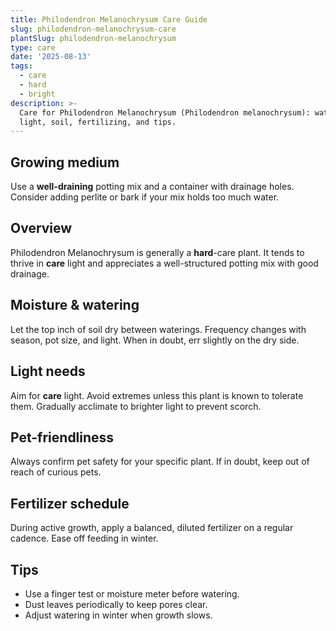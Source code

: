 ```yaml
---
title: Philodendron Melanochrysum Care Guide
slug: philodendron-melanochrysum-care
plantSlug: philodendron-melanochrysum
type: care
date: '2025-08-13'
tags:
  - care
  - hard
  - bright
description: >-
  Care for Philodendron Melanochrysum (Philodendron melanochrysum): watering,
  light, soil, fertilizing, and tips.
---
```

## Growing medium
Use a **well-draining** potting mix and a container with drainage holes. Consider adding perlite or bark if your mix holds too much water.

## Overview
Philodendron Melanochrysum is generally a **hard**-care plant. It tends to thrive in **care** light and appreciates a well-structured potting mix with good drainage.

## Moisture & watering
Let the top inch of soil dry between waterings. Frequency changes with season, pot size, and light. When in doubt, err slightly on the dry side.

## Light needs
Aim for **care** light. Avoid extremes unless this plant is known to tolerate them. Gradually acclimate to brighter light to prevent scorch.

## Pet-friendliness
Always confirm pet safety for your specific plant. If in doubt, keep out of reach of curious pets.

## Fertilizer schedule
During active growth, apply a balanced, diluted fertilizer on a regular cadence. Ease off feeding in winter.

## Tips
- Use a finger test or moisture meter before watering.
- Dust leaves periodically to keep pores clear.
- Adjust watering in winter when growth slows.
